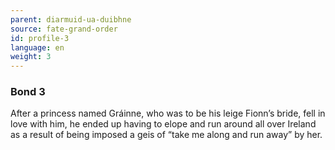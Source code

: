 ```yaml
---
parent: diarmuid-ua-duibhne
source: fate-grand-order
id: profile-3
language: en
weight: 3
---
```


### Bond 3

After a princess named Gráinne, who was to be his leige Fionn’s bride, fell in love with him, he ended up having to elope and run around all over Ireland as a result of being imposed a geis of “take me along and run away” by her.
